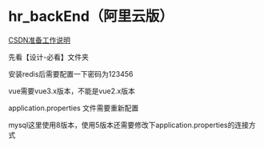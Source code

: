 # hr_backEnd（阿里云版）

[CSDN准备工作说明](https://blog.csdn.net/nuaa042216/article/details/112504407?utm_medium=distribute.pc_relevant_download.none-task-blog-2~default~BlogCommendFromBaidu~default-2.nonecase&depth_1-utm_source=distribute.pc_relevant_download.none-task-blog-2~default~BlogCommendFromBaidu~default-2.nonecas)

先看【设计-必看】文件夹

安装redis后需要配置一下密码为123456

vue需要vue3.x版本，不能是vue2.x版本

application.properties 文件需要重新配置

mysql这里使用8版本，使用5版本还需要修改下application.properties的连接方式
